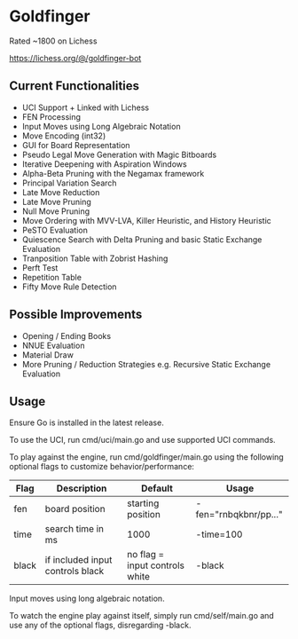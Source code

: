 # Goldfinger

Rated ~1800 on Lichess

https://lichess.org/@/goldfinger-bot

## Current Functionalities
- UCI Support + Linked with Lichess
- FEN Processing
- Input Moves using Long Algebraic Notation
- Move Encoding (int32)
- GUI for Board Representation
- Pseudo Legal Move Generation with Magic Bitboards
- Iterative Deepening with Aspiration Windows
- Alpha-Beta Pruning with the Negamax framework
- Principal Variation Search
- Late Move Reduction
- Late Move Pruning
- Null Move Pruning
- Move Ordering with MVV-LVA, Killer Heuristic, and History Heuristic
- PeSTO Evaluation
- Quiescence Search with Delta Pruning and basic Static Exchange Evaluation
- Tranposition Table with Zobrist Hashing
- Perft Test
- Repetition Table
- Fifty Move Rule Detection

## Possible Improvements
- Opening / Ending Books
- NNUE Evaluation
- Material Draw
- More Pruning / Reduction Strategies e.g. Recursive Static Exchange Evaluation

## Usage

Ensure Go is installed in the latest release.

To use the UCI, run cmd/uci/main.go and use supported UCI commands.

To play against the engine, run cmd/goldfinger/main.go using the following optional flags to customize behavior/performance:

|Flag|Description|Default|Usage|
|-|-|-|-|
|fen|board position|starting position|-fen="rnbqkbnr/pp..."
|time|search time in ms|1000|-time=100|
|black|if included input controls black|no flag = input controls white|-black|

Input moves using long algebraic notation.

To watch the engine play against itself, simply run cmd/self/main.go and use any of the optional flags, disregarding -black. 
